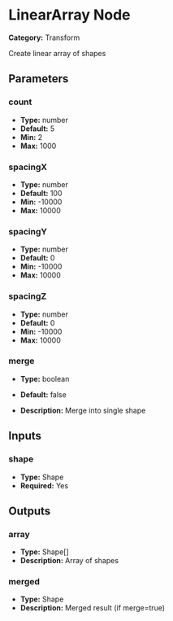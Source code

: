 
# LinearArray Node

**Category:** Transform

Create linear array of shapes

## Parameters


### count
- **Type:** number
- **Default:** 5
- **Min:** 2
- **Max:** 1000



### spacingX
- **Type:** number
- **Default:** 100
- **Min:** -10000
- **Max:** 10000



### spacingY
- **Type:** number
- **Default:** 0
- **Min:** -10000
- **Max:** 10000



### spacingZ
- **Type:** number
- **Default:** 0
- **Min:** -10000
- **Max:** 10000



### merge
- **Type:** boolean
- **Default:** false


- **Description:** Merge into single shape


## Inputs


### shape
- **Type:** Shape
- **Required:** Yes



## Outputs


### array
- **Type:** Shape[]
- **Description:** Array of shapes


### merged
- **Type:** Shape
- **Description:** Merged result (if merge=true)



